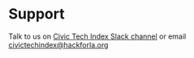 # Support

Talk to us on [Civic Tech Index Slack channel](https://hackforla.slack.com/archives/CTYAKM0CW) or email civictechindex@hackforla.org

